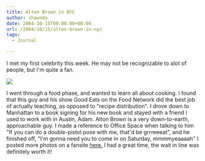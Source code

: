 ```yaml
---
title: Alton Brown in NYC
author: shawndo
date: 2004-10-15T00:00:00+00:00
url: /2004/10/15/alton-brown-in-nyc
tags:
  - Journal

---
```

I met my first celebrity this week. He may not be recognizable to alot of people, but I'm quite a fan. 

![](/images/2004/10/altonbrown.jpg)

I went through a food phase, and wanted to learn all about cooking. I found that this guy and his show Good Eats on the Food Network did the best job of actually teaching, as opposed to "recipe distribution". I drove down to Manhattan to a book signing for his new book and stayed with a friend I used to work with in Austin, Adam. Alton Brown is a very down-to-earth, approachable guy. I made a reference to Office Space when talking to him "If you can do a double-pistol pose with me, that'd be grrreeeat", and he finished off, "I'm gonna need you to come in on Saturday, mmmmyeaaaah" I posted more photos on a fansite [here.][1] I had a great time, the wait in line was definitely worth it!

 [1]: http://goodeats.dyns.net/viewtopic.php?p=123477#123477